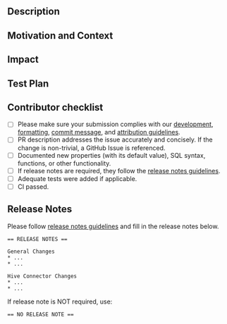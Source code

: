 ## Description
<!---Describe your changes in detail-->

## Motivation and Context
<!---Why is this change required? What problem does it solve?-->
<!---If it fixes an open issue, please link to the issue here.-->

## Impact
<!---Describe any public API or user-facing feature change or any performance impact-->

## Test Plan
<!---Please fill in how you tested your change-->

## Contributor checklist

- [ ] Please make sure your submission complies with our [development](https://github.com/prestodb/presto/wiki/Presto-Development-Guidelines#development), [formatting](https://github.com/prestodb/presto/wiki/Presto-Development-Guidelines#formatting), [commit message](https://github.com/prestodb/presto/wiki/Review-and-Commit-guidelines#commit-formatting-and-pull-requests), and [attribution guidelines](https://github.com/prestodb/presto/wiki/Review-and-Commit-guidelines#attribution).
- [ ] PR description addresses the issue accurately and concisely.  If the change is non-trivial, a GitHub Issue is referenced.
- [ ] Documented new properties (with its default value), SQL syntax, functions, or other functionality.
- [ ] If release notes are required, they follow the [release notes guidelines](https://github.com/prestodb/presto/wiki/Release-Notes-Guidelines).
- [ ] Adequate tests were added if applicable.
- [ ] CI passed.

## Release Notes
Please follow [release notes guidelines](https://github.com/prestodb/presto/wiki/Release-Notes-Guidelines) and fill in the release notes below.

```
== RELEASE NOTES ==

General Changes
* ...
* ...

Hive Connector Changes
* ...
* ...
```

If release note is NOT required, use:

```
== NO RELEASE NOTE ==
```

